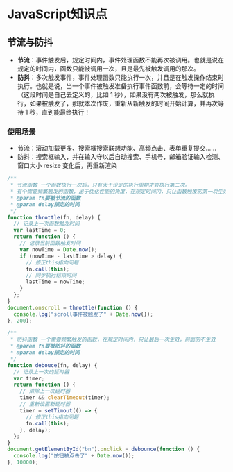 # JavaScript知识点

## 节流与防抖

- **节流**：事件触发后，规定时间内，事件处理函数不能再次被调用。也就是说在规定的时间内，函数只能被调用一次，且是最先被触发调用的那次。
- **防抖**：多次触发事件，事件处理函数只能执行一次，并且是在触发操作结束时执行。也就是说，当一个事件被触发准备执行事件函数前，会等待一定的时间（这段时间是自己去定义的，比如 1 秒），如果没有两次被触发，那么就执行，如果被触发了，那就本次作废，重新从新触发的时间开始计算，并再次等待 1 秒，直到能最终执行！

### 使用场景

- 节流：滚动加载更多、搜索框搜索联想功能、高频点击、表单重复提交......
- 防抖：搜索框输入，并在输入守以后自动搜索、手机号，邮箱验证输入检测、窗口大小 resize 变化后，再重新渲染

```javascript
/**
 * 节流函数 一个函数执行一次后，只有大于设定的执行周期才会执行第二次。
 * 有个需要频繁触发的函数，出于优化性能的角度，在规定时间内，只让函数触发的第一次生效，后面的不生效。
 * @param fn要被节流的函数
 * @param delay规定的时间
 */
function throttle(fn, delay) {
  // 记录上一次函数触发时间
  var lastTime = 0;
  return function () {
    // 记录当前函数触发时间
    var nowTime = Date.now();
    if (nowTime - lastTime > delay) {
      // 修正this指向问题
      fn.call(this);
      // 同步执行结束时间
      lastTime = nowTime;
    }
  };
}
document.onscroll = throttle(function () {
  console.log("scroll事件被触发了" + Date.now());
}, 200);

/**
 * 防抖函数 一个需要频繁触发的函数，在规定时间内，只让最后一次生效，前面的不生效
 * @param fn要被防抖的函数
 * @param delay规定的时间
 */
function debouce(fn, delay) {
  // 记录上一次的延时器
  var timer;
  return function () {
    // 清除上一次延时器
    timer && clearTimeout(timer);
    // 重新设置新延时器
    timer = setTimout(() => {
      // 修正this指向问题
      fn.call(this);
    }, delay);
  };
}
document.getElementById("bn").onclick = debounce(function () {
  console.log("按钮被点击了" + Date.now());
}, 10000);
```
